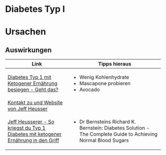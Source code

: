 # Diabetes Typ I

# Ursachen

## Auswirkungen

| Link | Tipps hieraus|
|-|-|
| [Diabetes Typ 1 mit Ketogener Ernährung besiegen - Geht das?](https://www.youtube.com/watch?v=-vrfcTzKjw4)| <ul><li>Wenig Kohlenhydrate</li><li>Mascapone probieren</li><li>Avocado</li></ul>
| [Kontakt zu und Website von Jeff Heusser](https://living-keto.at/) | |
| [Jeff Heusserer - So kriegst du Typ 1 Diabetes mit ketogener Ernährung in den Griff](https://www.youtube.com/watch?v=-ZJylbb_l08) | <ul><li>Dr Bernsteins Richard K. Bernstein: Diabetes Solution - The Complete Guide to Achieving Normal Blood Sugars</li></ul> |


